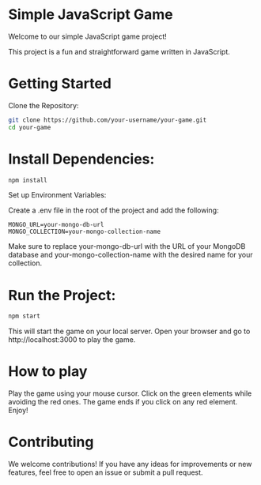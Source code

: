 # Simple JavaScript Game

Welcome to our simple JavaScript game project! 


This project is a fun and straightforward game written in JavaScript. 

# Getting Started
Clone the Repository:

```bash
git clone https://github.com/your-username/your-game.git
cd your-game
```

# Install Dependencies:

```bash
npm install
```
Set up Environment Variables:

Create a .env file in the root of the project and add the following:

```.env
MONGO_URL=your-mongo-db-url
MONGO_COLLECTION=your-mongo-collection-name
```
Make sure to replace your-mongo-db-url with the URL of your MongoDB database and your-mongo-collection-name with the desired name for your collection.
# Run the Project:

```bash
npm start
```
This will start the game on your local server. Open your browser and go to http://localhost:3000 to play the game.

# How to play

Play the game using your mouse cursor. Click on the green elements while avoiding the red ones. The game ends if you click on any red element. Enjoy!

# Contributing
We welcome contributions! If you have any ideas for improvements or new features, feel free to open an issue or submit a pull request.
